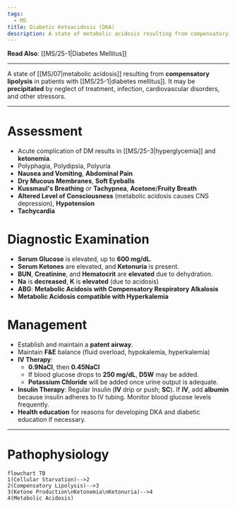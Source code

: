 ```yaml
---
tags:
  - MS
title: Diabetic Ketoacidosis (DKA)
description: A state of metabolic acidosis resulting from compensatory lipolysis in patients with diabetes mellitus.
---
```

**Read Also**: [[MS/25-1|Diabetes Mellitus]]
___
A state of [[MS/07|metabolic acidosis]] resulting from **compensatory lipolysis** in patients with [[MS/25-1|diabetes mellitus]]. It may be **precipitated** by neglect of treatment, infection, cardiovascular disorders, and other stressors.
___
# Assessment
- Acute complication of DM results in [[MS/25-3|hyperglycemia]] and **ketonemia**.
- Polyphagia, Polydipsia, Polyuria
- **Nausea and Vomiting**, **Abdominal Pain**
- **Dry Mucous Membranes**, **Soft Eyeballs**
- **Kussmaul's Breathing** or **Tachypnea**, **Acetone**/**Fruity Breath**
- **Altered Level of Consciousness** (metabolic acidosis causes CNS depression), **Hypotension**
- **Tachycardia**
# Diagnostic Examination
- **Serum Glucose** is elevated, up to **600 mg/dL**.
- **Serum Ketones** are elevated, and **Ketonuria** is present.
- **BUN**, **Creatinine**, and **Hematocrit** are **elevated** due to dehydration.
- **Na** is **decreased**, **K** is **elevated** (due to acidosis)
- **ABG**: **Metabolic Acidosis with Compensatory Respiratory Alkalosis**
- **Metabolic Acidosis compatible with Hyperkalemia**
# Management
- Establish and maintain a **patent airway**.
- Maintain **F&E** balance (fluid overload, hypokalemia, hyperkalemia)
- **IV Therapy**:
	- **0.9NaCl**, then **0.45NaCl**
	- If blood glucose drops to **250 mg/dL**, **D5W** may be added.
	- **Potassium Chloride** will be added once urine output is adequate.
- **Insulin Therapy**: Regular Insulin (**IV** drip or push; **SC**). If **IV**, add **albumin** because insulin adheres to IV tubing. Monitor blood glucose levels frequently.
- **Health education** for reasons for developing DKA and diabetic education if necessary.
___
# Pathophysiology
```mermaid
flowchart TB
1(Cellular Starvation)-->2
2(Compensatory Lipolysis)-->3
3(Ketone Production\nKetonemia\nKetonuria)-->4
4(Metabolic Acidosis)
```
